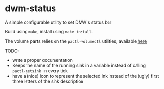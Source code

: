 # dwm-status
A simple configurable utility to set DMW's status bar

Build using `make`, install using `make install`.

The volume parts relies on the `pactl-volumectl` utilities, available [here](https://github.com/etienne-lelouet/pactl-volumectl)

TODO:
- write a proper documentation
- Keeps the name of the running sink in a variable instead of calling `pactl-getsink` -n every tick
- have a (nice) icon to represent the selected ink instead of the (ugly) first three letters of the sink description